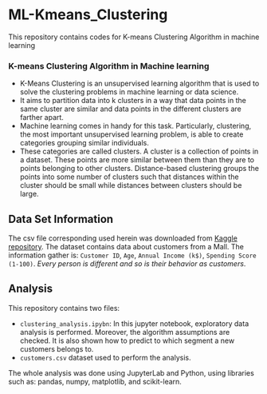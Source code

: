 # ML-Kmeans_Clustering
This repository contains codes for K-means Clustering Algorithm in machine learning

### K-means Clustering Algorithm in Machine learning  
* K-Means Clustering is an unsupervised learning algorithm that is used to solve the clustering problems in machine learning or data science.  
* It aims to partition data into k clusters in a way that data points in the same cluster are similar and data points in the different clusters are farther apart.  
* Machine learning comes in handy for this task. Particularly, clustering, the most important unsupervised learning problem, is able to create categories grouping similar individuals.  
* These categories are called clusters. A cluster is a collection of points in a dataset. These points are more similar between them than they are to points belonging to other clusters. Distance-based clustering groups the points into some number of clusters such that distances within the cluster should be small while distances between clusters should be large.  


## Data Set Information

The csv file corresponding used herein was downloaded from [Kaggle repository](https://www.kaggle.com/akram24/mall-customers).
The dataset contains data about customers from a Mall. The information gather is: `Customer ID`, `Age`, `Annual Income (k$)`, `Spending Score (1-100)`.
_Every person is different and so is their behavior as customers_. 

## Analysis

This repository contains two files:

- `clustering_analysis.ipybn`: In this jupyter notebook, exploratory data analysis is performed. Moreover, the algorithm assumptions are checked. It is also shown how to predict to which segment a new customers belongs to. 
- `customers.csv` dataset used to perform the analysis.

The whole analysis was done using JupyterLab and Python, using libraries such as: pandas, numpy, matplotlib, and scikit-learn.
